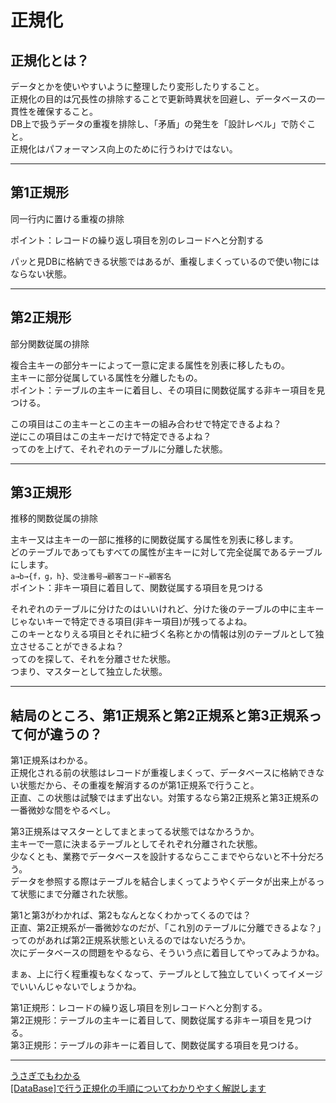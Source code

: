 # 正規化

## 正規化とは？

データとかを使いやすいように整理したり変形したりすること。  
正規化の目的は冗長性の排除することで更新時異状を回避し、データベースの一貫性を確保すること。  
DB上で扱うデータの重複を排除し、「矛盾」の発生を「設計レベル」で防ぐこと。  
正規化はパフォーマンス向上のために行うわけではない。  

---

## 第1正規形

同一行内に置ける重複の排除  

ポイント：レコードの繰り返し項目を別のレコードへと分割する  

パッと見DBに格納できる状態ではあるが、重複しまくっているので使い物にはならない状態。  

---

## 第2正規形

部分関数従属の排除  

複合主キーの部分キーによって一意に定まる属性を別表に移したもの。  
主キーに部分従属している属性を分離したもの。  
ポイント：テーブルの主キーに着目し、その項目に関数従属する非キー項目を見つける。  

この項目はこの主キーとこの主キーの組み合わせで特定できるよね？  
逆にこの項目はこの主キーだけで特定できるよね？  
ってのを上げて、それぞれのテーブルに分離した状態。  

---

## 第3正規形

推移的関数従属の排除  

主キー又は主キーの一部に推移的に関数従属する属性を別表に移します。  
どのテーブルであってもすべての属性が主キーに対して完全従属であるテーブルにします。  
`a→b→{f，g，h}、受注番号→顧客コード→顧客名`  
ポイント：非キー項目に着目して、関数従属する項目を見つける  

それぞれのテーブルに分けたのはいいけれど、分けた後のテーブルの中に主キーじゃないキーで特定できる項目(非キー項目)が残ってるよね。  
このキーとなりえる項目とそれに紐づく名称とかの情報は別のテーブルとして独立させることができるよね？  
ってのを探して、それを分離させた状態。  
つまり、マスターとして独立した状態。  

---

## 結局のところ、第1正規系と第2正規系と第3正規系って何が違うの？

第1正規系はわかる。  
正規化される前の状態はレコードが重複しまくって、データベースに格納できない状態だから、その重複を解消するのが第1正規系で行うこと。  
正直、この状態は試験ではまず出ない。対策するなら第2正規系と第3正規系の一番微妙な間をやるべし。  

第3正規系はマスターとしてまとまってる状態ではなかろうか。  
主キーで一意に決まるテーブルとしてそれぞれ分離された状態。  
少なくとも、業務でデータベースを設計するならここまでやらないと不十分だろう。  
データを参照する際はテーブルを結合しまくってようやくデータが出来上がるって状態にまで分離された状態。  

第1と第3がわかれば、第2もなんとなくわかってくるのでは？  
正直、第2正規系が一番微妙なのだが、「これ別のテーブルに分離できるよな？」ってのがあれば第2正規系状態といえるのではないだろうか。  
次にデータベースの問題をやるなら、そういう点に着目してやってみようかね。  

まぁ、上に行く程重複もなくなって、テーブルとして独立していくってイメージでいいんじゃないでしょうかね。  

第1正規形：レコードの繰り返し項目を別レコードへと分割する。  
第2正規形：テーブルの主キーに着目して、関数従属する非キー項目を見つける。  
第3正規形：テーブルの非キーに着目して、関数従属する項目を見つける。  

---

[うさぎでもわかる](https://www.momoyama-usagi.com/entry/info-database-seikika)  
[[DataBase]で行う正規化の手順についてわかりやすく解説します](https://rikulogger.com/db/nomalization/)
